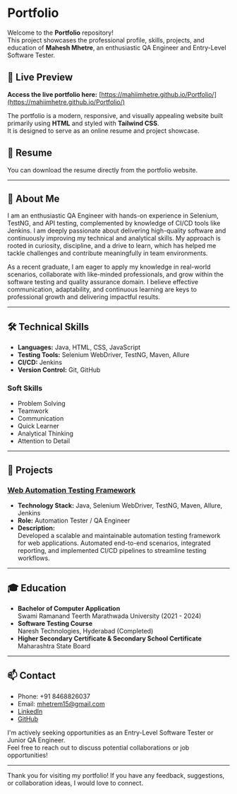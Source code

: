 # Portfolio

Welcome to the **Portfolio** repository!  
This project showcases the professional profile, skills, projects, and education of **Mahesh Mhetre**, an enthusiastic QA Engineer and Entry-Level Software Tester.

## 🌟 Live Preview
**Access the live portfolio here:** [https://mahiimhetre.github.io/Portfolio/](https://mahiimhetre.github.io/Portfolio/)

The portfolio is a modern, responsive, and visually appealing website built primarily using **HTML** and styled with **Tailwind CSS**.  
It is designed to serve as an online resume and project showcase.

## 📄 Resume

You can download the resume directly from the portfolio website.

---

## 👤 About Me

I am an enthusiastic QA Engineer with hands-on experience in Selenium, TestNG, and API testing, complemented by knowledge of CI/CD tools like Jenkins. I am deeply passionate about delivering high-quality software and continuously improving my technical and analytical skills. My approach is rooted in curiosity, discipline, and a drive to learn, which has helped me tackle challenges and contribute meaningfully in team environments.

As a recent graduate, I am eager to apply my knowledge in real-world scenarios, collaborate with like-minded professionals, and grow within the software testing and quality assurance domain. I believe effective communication, adaptability, and continuous learning are keys to professional growth and delivering impactful results.

---

## 🛠️ Technical Skills

- **Languages:** Java, HTML, CSS, JavaScript
- **Testing Tools:** Selenium WebDriver, TestNG, Maven, Allure
- **CI/CD:** Jenkins
- **Version Control:** Git, GitHub

### Soft Skills

- Problem Solving
- Teamwork
- Communication
- Quick Learner
- Analytical Thinking
- Attention to Detail

---

## 🚀 Projects

### [Web Automation Testing Framework](https://github.com/Mahiimhetre/Automation_Exercise)

- **Technology Stack:** Java, Selenium WebDriver, TestNG, Maven, Allure, Jenkins
- **Role:** Automation Tester / QA Engineer
- **Description:**  
  Developed a scalable and maintainable automation testing framework for web applications. Automated end-to-end scenarios, integrated reporting, and implemented CI/CD pipelines to streamline testing workflows.

---

## 🎓 Education

- **Bachelor of Computer Application**  
  Swami Ramanand Teerth Marathwada University (2021 - 2024)
- **Software Testing Course**  
  Naresh Technologies, Hyderabad (Completed)
- **Higher Secondary Certificate & Secondary School Certificate**  
  Maharashtra State Board

---

## 📫 Contact

- Phone: +91 8468826037
- Email: [mhetrem15@gmail.com](mailto:mhetrem15@gmail.com)
- [LinkedIn](https://linkedin.com/in/mhetre-mahesh)
- [GitHub](https://github.com/Mahiimhetre)

I'm actively seeking opportunities as an Entry-Level Software Tester or Junior QA Engineer.  
Feel free to reach out to discuss potential collaborations or job opportunities!

---

Thank you for visiting my portfolio! If you have any feedback, suggestions, or collaboration ideas, I would love to connect.
